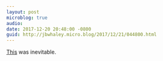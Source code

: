 ```yaml
---
layout: post
microblog: true
audio: 
date: 2017-12-20 20:48:00 -0800
guid: http://jbwhaley.micro.blog/2017/12/21/044800.html
---
```

[This](https://apple.news/ARku2yvR8RJKDmE96AbeQcw) was inevitable. 

